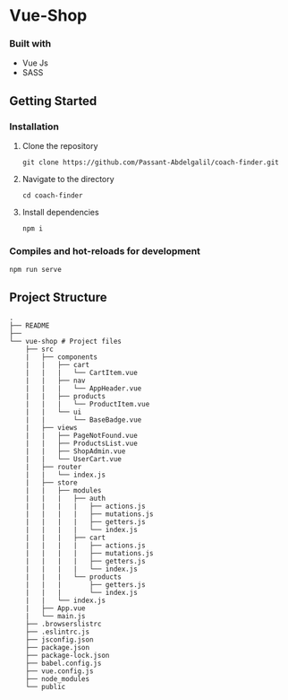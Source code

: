 # Vue-Shop

### Built with

- Vue Js
- SASS

## Getting Started

### Installation

1. Clone the repository

   ```
   git clone https://github.com/Passant-Abdelgalil/coach-finder.git
   ```

2. Navigate to the directory

   ```
   cd coach-finder
   ```

3. Install dependencies

   ```
   npm i
   ```

### Compiles and hot-reloads for development

```
npm run serve
```

## Project Structure

```
.
├── README
├──
└── vue-shop # Project files
    ├── src
    |   ├── components
    |   |   ├── cart
    |   |   |   └── CartItem.vue
    |   |   ├── nav
    |   |   |   └── AppHeader.vue
    |   |   ├── products
    |   |   |   └── ProductItem.vue
    |   |   └── ui
    |   |       └── BaseBadge.vue
    |   ├── views
    |   |   ├── PageNotFound.vue
    |   |   ├── ProductsList.vue
    |   |   ├── ShopAdmin.vue
    |   |   └── UserCart.vue
    |   ├── router
    |   |   └── index.js
    |   ├── store
    |   |   ├── modules
    |   |   |   ├── auth
    |   |   |   |   ├── actions.js
    |   |   |   |   ├── mutations.js
    |   |   |   |   ├── getters.js
    |   |   |   |   └── index.js
    |   |   |   ├── cart
    |   |   |   |   ├── actions.js
    |   |   |   |   ├── mutations.js
    |   |   |   |   ├── getters.js
    |   |   |   |   └── index.js
    |   |   |   └── products
    |   |   |       ├── getters.js
    |   |   |       └── index.js
    |   |   └── index.js
    |   ├── App.vue
    |   └── main.js
    ├── .browserslistrc
    ├── .eslintrc.js
    ├── jsconfig.json
    ├── package.json
    ├── package-lock.json
    ├── babel.config.js
    ├── vue.config.js
    ├── node_modules
    └── public
```
